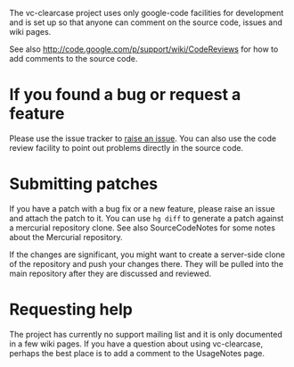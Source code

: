 The vc-clearcase project uses only google-code facilities for development and is set up so that anyone can comment on the source code, issues and wiki pages.

See also http://code.google.com/p/support/wiki/CodeReviews for how to add comments to the source code.

# If you found a bug or request a feature #

Please use the issue tracker to
[raise an issue](http://code.google.com/p/vc-clearcase/issues/entry).  You can also use the code review facility to point out problems directly in the source code.

# Submitting patches #

If you have a patch with a bug fix or a new feature, please raise an issue and attach the patch to it.  You can use `hg diff` to generate a patch against a mercurial repository clone.  See also SourceCodeNotes for some notes about the Mercurial repository.

If the changes are significant, you might want to create a server-side clone
of the repository and push your changes there.  They will be pulled into the
main repository after they are discussed and reviewed.

# Requesting help #

The project has currently no support mailing list and it is only documented in a few wiki pages.  If you have a question about using vc-clearcase, perhaps the best place is to add a comment to the UsageNotes page.

